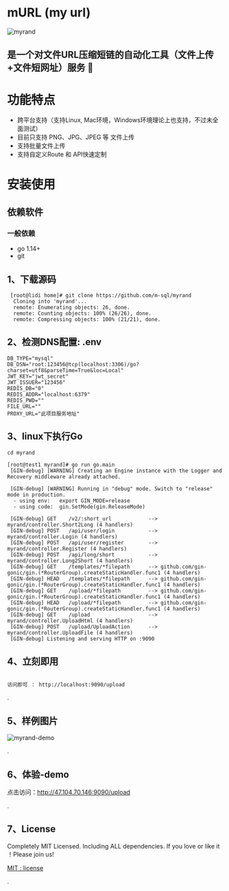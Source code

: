#  mURL (my url)
![myrand](https://github.com/m-sql/myrand/blob/master/templates/control/img/myrand.png)

## 是一个对文件URL压缩短链的自动化工具（文件上传+文件短网址）服务 🚀

# 功能特点
* 跨平台支持（支持Linux, Mac环境，Windows环境理论上也支持，不过未全面测试）
* 目前只支持 PNG、JPG、JPEG 等 文件上传
* 支持批量文件上传
* 支持自定义Route 和 API快速定制

#  安装使用

## 依赖软件

### 一般依赖
* go 1.14+
* git

## 1、下载源码
```linux
 [root@lidi home]# git clone https://github.com/m-sql/myrand
  Cloning into 'myrand'...
  remote: Enumerating objects: 26, done.
  remote: Counting objects: 100% (26/26), done.
  remote: Compressing objects: 100% (21/21), done.
```

## 2、检测DNS配置: .env
``` linux
DB_TYPE="mysql"
DB_DSN="root:123456@tcp(localhost:3306)/go?charset=utf8&parseTime=True&loc=Local"
JWT_KEY="jwt_secret"
JWT_ISSUER="123456"
REDIS_DB="0"
REDIS_ADDR="localhost:6379"
REDIS_PWD=""
FILE_URL=""
PROXY_URL="此项目服务地址"
```

## 3、linux下执行Go
``` linux
cd myrand

[root@test1 myrand]# go run go.main
 [GIN-debug] [WARNING] Creating an Engine instance with the Logger and Recovery middleware already attached.
 
 [GIN-debug] [WARNING] Running in "debug" mode. Switch to "release" mode in production.
  - using env:   export GIN_MODE=release
  - using code:  gin.SetMode(gin.ReleaseMode)
 
 [GIN-debug] GET    /v2/:short_url            --> myrand/controller.Short2Long (4 handlers)
 [GIN-debug] POST   /api/user/login           --> myrand/controller.Login (4 handlers)
 [GIN-debug] POST   /api/user/register        --> myrand/controller.Register (4 handlers)
 [GIN-debug] POST   /api/long/short           --> myrand/controller.Long2Short (4 handlers)
 [GIN-debug] GET    /templates/*filepath      --> github.com/gin-gonic/gin.(*RouterGroup).createStaticHandler.func1 (4 handlers)
 [GIN-debug] HEAD   /templates/*filepath      --> github.com/gin-gonic/gin.(*RouterGroup).createStaticHandler.func1 (4 handlers)
 [GIN-debug] GET    /upload/*filepath         --> github.com/gin-gonic/gin.(*RouterGroup).createStaticHandler.func1 (4 handlers)
 [GIN-debug] HEAD   /upload/*filepath         --> github.com/gin-gonic/gin.(*RouterGroup).createStaticHandler.func1 (4 handlers)
 [GIN-debug] GET    /upload                   --> myrand/controller.UploadHtml (4 handlers)
 [GIN-debug] POST   /upload/UploadAction      --> myrand/controller.UploadFile (4 handlers)
 [GIN-debug] Listening and serving HTTP on :9090

```

## 4、立刻即用
```linux

访问即可 ： http://localhost:9090/upload

```

.

## 5、样例图片

![myrand-demo](https://github.com/m-sql/myrand/blob/master/doc/1.png)

.

## 6、体验-demo

点击访问：http://47.104.70.146:9090/upload

.

## 7、License

Completely MIT Licensed. Including ALL dependencies. If you love or like it ！Please join us!

[MIT : license](https://github.com/m-sql/myrand/blob/master/LICENSE)

.

